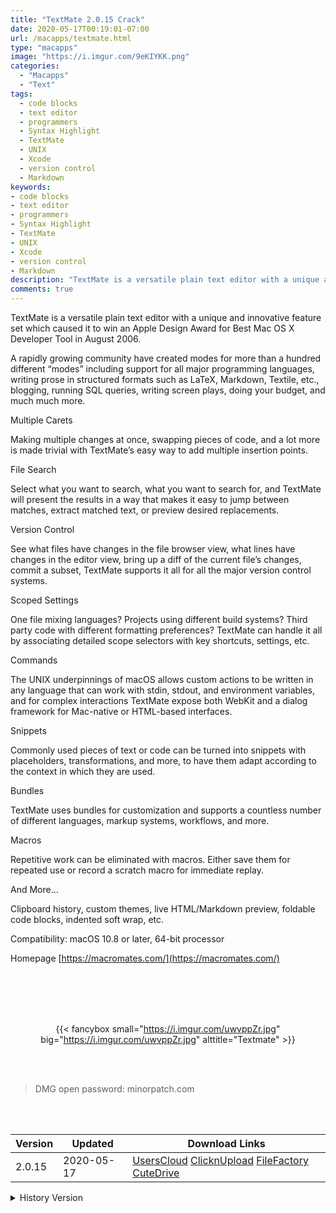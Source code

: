 ```yaml
---
title: "TextMate 2.0.15 Crack"
date: 2020-05-17T00:19:01-07:00
url: /macapps/textmate.html
type: "macapps"
image: "https://i.imgur.com/9eKIYKK.png"
categories:
  - "Macapps"
  - "Text"
tags:
  - code blocks
  - text editor
  - programmers
  - Syntax Highlight
  - TextMate
  - UNIX
  - Xcode
  - version control
  - Markdown
keywords:
- code blocks
- text editor
- programmers
- Syntax Highlight
- TextMate
- UNIX
- Xcode
- version control
- Markdown
description: "TextMate is a versatile plain text editor with a unique and innovative feature set which caused it to win an Apple Design Award for Best Mac OS X Developer Tool in August 2006"
comments: true
---
```


TextMate is a versatile plain text editor with a unique and innovative feature set which caused it to win an Apple Design Award for Best Mac OS X Developer Tool in August 2006.

A rapidly growing community have created modes for more than a hundred different “modes” including support for all major programming languages, writing prose in structured formats such as LaTeX, Markdown, Textile, etc., blogging, running SQL queries, writing screen plays, doing your budget, and much much more.

Multiple Carets

Making multiple changes at once, swapping pieces of code, and a lot more is made trivial with TextMate’s easy way to add multiple insertion points.

File Search

Select what you want to search, what you want to search for, and TextMate will present the results in a way that makes it easy to jump between matches, extract matched text, or preview desired replacements.

Version Control

See what files have changes in the file browser view, what lines have changes in the editor view, bring up a diff of the current file’s changes, commit a subset, TextMate supports it all for all the major version control systems.

Scoped Settings

One file mixing languages? Projects using different build systems? Third party code with different formatting preferences? TextMate can handle it all by associating detailed scope selectors with key shortcuts, settings, etc.

Commands

The UNIX underpinnings of macOS allows custom actions to be written in any language that can work with stdin, stdout, and environment variables, and for complex interactions TextMate expose both WebKit and a dialog framework for Mac-native or HTML-based interfaces.

Snippets

Commonly used pieces of text or code can be turned into snippets with placeholders, transformations, and more, to have them adapt according to the context in which they are used.

Bundles

TextMate uses bundles for customization and supports a countless number of different languages, markup systems, workflows, and more.

Macros

Repetitive work can be eliminated with macros. Either save them for repeated use or record a scratch macro for immediate replay.

And More…

Clipboard history, custom themes, live HTML/Markdown preview, foldable code blocks, indented soft wrap, etc.

Compatibility: macOS 10.8 or later, 64-bit processor

Homepage [https://macromates.com/](https://macromates.com/)

<br/>
<br/>
<script async src="https://pagead2.googlesyndication.com/pagead/js/adsbygoogle.js"></script>
<ins class="adsbygoogle"
     style="display:block; text-align:center;"
     data-ad-layout="in-article"
     data-ad-format="fluid"
     data-ad-client="ca-pub-8746275014476192"
     data-ad-slot="5144997159"></ins>
<script>
     (adsbygoogle = window.adsbygoogle || []).push({});
</script>
<br/>
<br/>


<center>

{{< fancybox small="https://i.imgur.com/uwvppZr.jpg" big="https://i.imgur.com/uwvppZr.jpg" alttitle="Textmate" >}}

</center>

<br/>
<br/>


> DMG open password: minorpatch.com

<br/>

<br/>
<div id="history_version" class="history_version">

| Version | Updated | Download Links |
| ---- | ---- | ---- |
| 2.0.15 | 2020-05-17 | [UsersCloud](https://ouo.io/jkHfiDt)   [ClicknUpload](https://ouo.io/yBBjD2)   [FileFactory](https://ouo.io/SVd9Yu)   [CuteDrive](https://ouo.io/DJza2Q) |
<details>
<summary>History Version</summary>

| Version | Updated | Download Links |
| ---- | ---- | ---- |
| 2.0.14 | 2020-05-15 | [UsersCloud](https://ouo.io/MhA57b)   [ClicknUpload](https://ouo.io/arIanz)   [FileFactory](https://ouo.io/qouLq18)   [CuteDrive](https://ouo.io/rRJQLyX) |
| 2.0.12 | 2020-05-11 | [UsersCloud](https://ouo.io/TR3zAS)   [ClicknUpload](https://ouo.io/X3PMu1j)   [FileFactory](https://ouo.io/bSrkZG)   [CuteDrive](https://ouo.io/qkgWdt) |
| 2.0.11 | 2020-05-01 | [UsersCloud](https://ouo.io/Rtp8fl)   [ClicknUpload](https://ouo.io/UWoMhq)   [FileFactory](https://ouo.io/vcRTnc)   [CuteDrive](https://ouo.io/lgRThg) |
| 2.0.10 | 2020-04-24 | [UsersCloud](https://ouo.io/myqAZn)   [ClicknUpload](https://ouo.io/oX6D8u)   [FileFactory](https://ouo.io/0i7KiK)   [CuteDrive](https://ouo.io/0i7KiK) |
| 2.0.9 | 2020-04-23 | [UsersCloud](https://ouo.io/K0ygge)   [ClicknUpload](https://ouo.io/V7L4VH)   [FileFactory](https://ouo.io/PEvmcXf)   [CuteDrive](https://ouo.io/bAqdYq) |
| 2.0.8 | 2020-04-20 | [UsersCloud](https://ouo.io/5JMym0)   [ClicknUpload](https://ouo.io/vNDNAo)   [FileFactory](https://ouo.io/uxaKDg)   [CuteDrive](https://ouo.io/KhfbRS) |
| 2.0.7 | 2020-04-19 | [UsersCloud](https://ouo.io/LqxJR4)   [ClicknUpload](https://ouo.io/3Q38gi)   [FileFactory](https://ouo.io/tdcBu3)   [CuteDrive](https://ouo.io/WTkS3k) |
</details>

</div>
